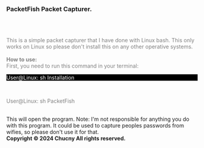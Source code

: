 <!DOCTYPE html><html><body><h3 style="grey;">PacketFish Packet Capturer.</h3><br><br><p style="color:grey;">This is a simple packet capturer that I have done with Linux bash. This only works on Linux so please don't install this on any other operative systems.<br><br><strong>How to use:</strong><br>First, you need to run this command in your terminal:<br></p><p style="color:white;background-color:black;">User@Linux: sh Installation</p><br><p style="color:grey;>This will install all the required packages for PacketFish capturer. <br>To open the program, use this command:</big><br><p style="color:white;background-color:black;">User@Linux: sh PacketFish</p><br>This will open the program. Note: I'm not responsible for anything you do with this program. It could be used to capture peoples passwords from wifies, so please don't use it for that. <br><strong>Copyright &#169; 2024 Chucny All rights reserved.</strong></p></body></html>
